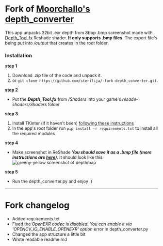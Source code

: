 # Fork of [Moorchallo's depth_converter](https://github.com/murchalloo/depth_converter)

This app unpacks 32bit .exr depth from 8bbp .bmp screenshot made with [Depth_Tool.fx](https://github.com/BlueSkyDefender/Depth3D/blob/master/Shaders/Others/Depth_Tool.fx) Reshade shader. **It only supports .bmp files**. The export file's being put into _/output_ that creates in the root folder.

### Installation
**step 1**<br/>
1. Download .zip file of the code and unpack it.
2. or ```git clone https://github.com/sterilija/-fork-depth_converter.git```.
  
**step 2**<br/>
- Put the ***Depth_Tool.fx*** from _/Shaders_ into your game's _resade-shaders/Shaders_ folder
  
**step 3**<br/>
1. Install TKinter (if it haven't been) [following these instructions](https://tkdocs.com/tutorial/install.html)
2. In the app's root folder run ```pip install -r requirements.txt``` to install all the required modules<br/>
  
**step 4**<br/>
- Make screenshot in ReShade ***You should save it as a .bmp file (more instructions are [here](https://framedsc.com/ReshadeGuides/depthguide.htm#high-range-depth-export))***. It should look like this <br/> ![greeny-yellow screenshot of depthmap](https://framedsc.com/Images/depthguide/hrd_goodeg.png)<br/>
  
**step 5**<br/>
- Run the depth_converter.py and enjoy :)

- - - -
# Fork changelog
- Added requirements.txt
- Fixed the *OpenEXR codec is disabled. You can enable it via 'OPENCV_IO_ENABLE_OPENEXR' option* error in depth_converter.py
- Changed the app structure a little bit
- Wrote readable readme.md

